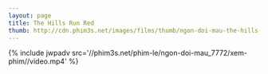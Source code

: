 ```yaml
---
layout: page
title: The Hills Run Red
thumb: http://cdn.phim3s.net/images/films/thumb/ngon-doi-mau-the-hills-run-red-2009.jpg
---
```

{% include jwpadv src='//phim3s.net/phim-le/ngon-doi-mau_7772/xem-phim//video.mp4' %}